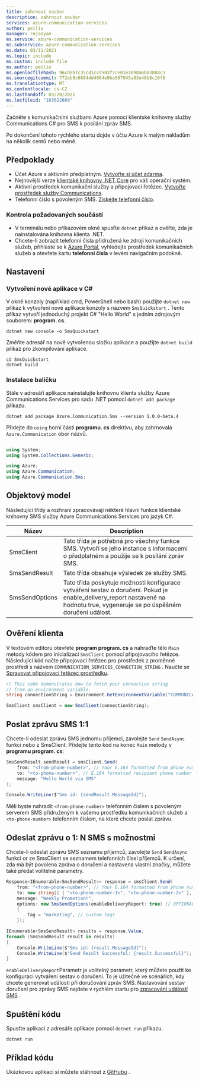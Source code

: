 ```yaml
---
title: zahrnout soubor
description: zahrnout soubor
services: azure-communication-services
author: peiliu
manager: rejooyan
ms.service: azure-communication-services
ms.subservice: azure-communication-services
ms.date: 03/11/2021
ms.topic: include
ms.custom: include file
ms.author: peiliu
ms.openlocfilehash: 96cdeb7c35cd1ccd503f7ce01e1098a6b83884c3
ms.sourcegitcommit: 772eb9c6684dd4864e0ba507945a83e48b8c16f0
ms.translationtype: MT
ms.contentlocale: cs-CZ
ms.lasthandoff: 03/20/2021
ms.locfileid: "103622089"
---
```

Začněte s komunikačními službami Azure pomocí klientské knihovny služby Communications C# pro SMS k posílání zpráv SMS.

Po dokončení tohoto rychlého startu dojde v účtu Azure k malým nákladům na několik centů nebo méně.

<!--**TODO: update all these reference links as the resources go live**

[API reference documentation](../../../references/overview.md) | [Library source code](https://github.com/Azure/azure-sdk-for-net-pr/tree/feature/communication/sdk/communication/Azure.Communication.Sms#todo-update-to-public) | [Package (NuGet)](#todo-nuget) | [Samples](#todo-samples)-->

## <a name="prerequisites"></a>Předpoklady

- Účet Azure s aktivním předplatným. [Vytvořte si účet zdarma](https://azure.microsoft.com/free/?WT.mc_id=A261C142F).
- Nejnovější verze [klientské knihovny .NET Core](https://dotnet.microsoft.com/download/dotnet-core) pro váš operační systém.
- Aktivní prostředek komunikační služby a připojovací řetězec. [Vytvořte prostředek služby Communications](../../create-communication-resource.md).
- Telefonní číslo s povoleným SMS. [Získejte telefonní číslo](../get-phone-number.md).

### <a name="prerequisite-check"></a>Kontrola požadovaných součástí

- V terminálu nebo příkazovém okně spusťte `dotnet` příkaz a ověřte, zda je nainstalována knihovna klienta .NET.
- Chcete-li zobrazit telefonní čísla přidružená ke zdroji komunikačních služeb, přihlaste se k [Azure Portal](https://portal.azure.com/), vyhledejte prostředek komunikačních služeb a otevřete kartu **telefonní čísla** v levém navigačním podokně.

## <a name="setting-up"></a>Nastavení

### <a name="create-a-new-c-application"></a>Vytvoření nové aplikace v C#

V okně konzoly (například cmd, PowerShell nebo bash) použijte `dotnet new` příkaz k vytvoření nové aplikace konzoly s názvem `SmsQuickstart` . Tento příkaz vytvoří jednoduchý projekt C# "Hello World" s jedním zdrojovým souborem: **program. cs**.

```console
dotnet new console -o SmsQuickstart
```

Změňte adresář na nově vytvořenou složku aplikace a použijte `dotnet build` příkaz pro zkompilování aplikace.

```console
cd SmsQuickstart
dotnet build
```

### <a name="install-the-package"></a>Instalace balíčku

Stále v adresáři aplikace nainstalujte knihovnu klienta služby Azure Communications Services pro sadu .NET pomocí `dotnet add package` příkazu.

```console
dotnet add package Azure.Communication.Sms --version 1.0.0-beta.4
```

Přidejte do `using` horní části **programu. cs** direktivu, aby zahrnovala `Azure.Communication` obor názvů.

```csharp

using System;
using System.Collections.Generic;

using Azure;
using Azure.Communication;
using Azure.Communication.Sms;

```

## <a name="object-model"></a>Objektový model

Následující třídy a rozhraní zpracovávají některé hlavní funkce klientské knihovny SMS služby Azure Communications Services pro jazyk C#.

| Název                                       | Description                                                                                                                                                       |
| ------------------------------------------ | ----------------------------------------------------------------------------------------------------------------------------------------------------------------- |
| SmsClient     | Tato třída je potřebná pro všechny funkce SMS. Vytvoří se jeho instance s informacemi o předplatném a použije se k posílání zpráv SMS.                           |
| SmsSendResult               | Tato třída obsahuje výsledek ze služby SMS.                                          |
| SmsSendOptions | Tato třída poskytuje možnosti konfigurace vytváření sestav o doručení. Pokud je enable_delivery_report nastavené na hodnotu true, vygeneruje se po úspěšném doručení událost. |

## <a name="authenticate-the-client"></a>Ověření klienta

 V textovém editoru otevřete **program program. cs** a nahraďte tělo `Main` metody kódem pro inicializaci `SmsClient` pomocí připojovacího řetězce. Následující kód načte připojovací řetězec pro prostředek z proměnné prostředí s názvem `COMMUNICATION_SERVICES_CONNECTION_STRING` . Naučte se [Spravovat připojovací řetězec prostředku](../../create-communication-resource.md#store-your-connection-string).


```csharp
// This code demonstrates how to fetch your connection string
// from an environment variable.
string connectionString = Environment.GetEnvironmentVariable("COMMUNICATION_SERVICES_CONNECTION_STRING");

SmsClient smsClient = new SmsClient(connectionString);
```

## <a name="send-a-11-sms-message"></a>Poslat zprávu SMS 1:1

Chcete-li odeslat zprávu SMS jednomu příjemci, zavolejte `Send` `SendAsync` funkci nebo z SmsClient. Přidejte tento kód na konec `Main` metody v **programu program. cs**:

```csharp
SmsSendResult sendResult = smsClient.Send(
    from: "<from-phone-number>", // Your E.164 formatted from phone number used to send SMS
    to: "<to-phone-number>", // E.164 formatted recipient phone number
    message: "Hello World via SMS"
);

Console.WriteLine($"Sms id: {sendResult.MessageId}");
```
Měli byste nahradit `<from-phone-number>` telefonním číslem s povoleným serverem SMS přidruženým k vašemu prostředku komunikačních služeb a `<to-phone-number>` telefonním číslem, na které chcete poslat zprávu.

## <a name="send-a-1n-sms-message-with-options"></a>Odeslat zprávu o 1: N SMS s možnostmi
Chcete-li odeslat zprávu SMS seznamu příjemců, zavolejte `Send` `SendAsync` funkci or ze SmsClient se seznamem telefonních čísel příjemců. K určení, zda má být povolena zpráva o doručení a nastavena vlastní značky, můžete také předat volitelné parametry.

```csharp
Response<IEnumerable<SmsSendResult>> response = smsClient.Send(
    from: "<from-phone-number>", // Your E.164 formatted from phone number used to send SMS
    to: new string[] { "<to-phone-number-1>", "<to-phone-number-2>" }, // E.164 formatted recipient phone numbers
    message: "Weekly Promotion!",
    options: new SmsSendOptions(enableDeliveryReport: true) // OPTIONAL
    {
        Tag = "marketing", // custom tags
    });

IEnumerable<SmsSendResult> results = response.Value;
foreach (SmsSendResult result in results)
{
    Console.WriteLine($"Sms id: {result.MessageId}");
    Console.WriteLine($"Send Result Successful: {result.Successful}");
}
```

`enableDeliveryReport`Parametr je volitelný parametr, který můžete použít ke konfiguraci vytváření sestav o doručení. To je užitečné ve scénářích, kdy chcete generovat události při doručování zpráv SMS. Nastavování sestav doručení pro zprávy SMS najdete v rychlém startu pro [zpracování událostí SMS](../handle-sms-events.md) .

## <a name="run-the-code"></a>Spuštění kódu

Spusťte aplikaci z adresáře aplikace pomocí `dotnet run` příkazu.

```console
dotnet run
```

## <a name="sample-code"></a>Příklad kódu

Ukázkovou aplikaci si můžete stáhnout z [GitHubu](https://github.com/Azure-Samples/communication-services-dotnet-quickstarts/tree/main/SendSMS) .
